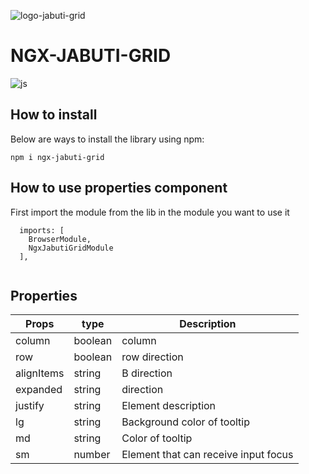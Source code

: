 ![logo-jabuti-grid](https://user-images.githubusercontent.com/33287490/187043270-9d4977a2-83e2-4cb8-9179-d21f68ef7e90.png)


# NGX-JABUTI-GRID




<div style="display: inline_block">
    <img align="center" alt="js" src="https://img.shields.io/badge/Angular-DD0031?style=for-the-badge&logo=angular&logoColor=white" /> 
</div>

## How to install

Below are ways to install the library using npm:

```
npm i ngx-jabuti-grid

```

## How to use  properties component
First import the module from the lib in the module you want to use it 
```Jsx
  imports: [
    BrowserModule,
    NgxJabutiGridModule
  ],
```

```jsx

```

## Properties


| Props               | type     |  Description                                   |
| ------------------- | -------  | ---------------------------------              |
| column              | boolean  |  column                                 |
| row                 | boolean  |  row direction                                |
| alignItems              | string  |  B direction                               |
| expanded               | string  |   direction                   |
| justify         | string   |  Element description                           |
| lg      | string   |  Background color of tooltip                   |
| md        | string   |  Color of tooltip                              |
| sm            | number   |  Element that can receive input focus          |

